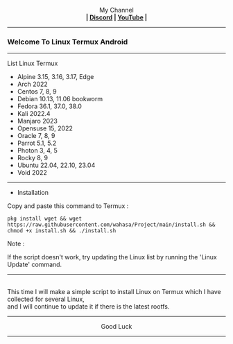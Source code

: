 
<p align="center">My Channel</br><b>
| <a href="https://discord.gg/GCehyym">Discord</a> | <a href="https://youtube.com/channel/UC3sLb7eZCu72iv3G1yUhUHQ">YouTube</a> |</b></p>

---
### Welcome To Linux Termux Android

---
List Linux Termux

 - Alpine 3.15, 3.16, 3.17, Edge
 - Arch 2022
 - Centos 7, 8, 9
 - Debian 10.13, 11.06 bookworm
 - Fedora 36.1, 37.0, 38.0
 - Kali 2022.4
 - Manjaro 2023
 - Opensuse 15, 2022
 - Oracle 7, 8, 9
 - Parrot 5.1, 5.2
 - Photon 3, 4, 5
 - Rocky 8, 9
 - Ubuntu 22.04, 22.10, 23.04
 - Void 2022

---
* Installation

Copy and paste this command to Termux :
```
pkg install wget && wget https://raw.githubusercontent.com/wahasa/Project/main/install.sh && chmod +x install.sh && ./install.sh
```


Note :

If the script doesn't work, try updating the Linux list by running the 'Linux Update' command.
</br>

---
</br>
This time I will make a simple script to install Linux on Termux which I have collected for several Linux,
</br>
and I will continue to update it if there is the latest rootfs.
</br>

---
<p align="center">Good Luck</p>

---
